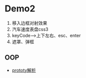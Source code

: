 # Demo2
1. 移入边框对射效果
2. 汽车速度表盘css3
3. keyCode-->上下左右、esc、enter
4. 遮罩、弹框



## OOP
- [prototy解析](https://github.com/Willworkgogogo/Demo2/blob/master/jQuery%E6%8F%92%E4%BB%B6/OOP%E9%9D%A2%E5%90%91%E5%AF%B9%E8%B1%A1%E7%BC%96%E7%A8%8B/demo/prototype.js)
